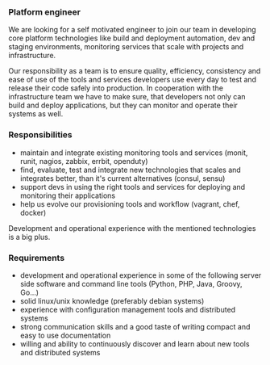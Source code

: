 ### Platform engineer

We are looking for a self motivated engineer to join our team in developing core platform technologies like build and deployment automation, dev and staging environments, monitoring services that scale with projects and infrastructure.

Our responsibility as a team is to ensure quality, efficiency, consistency and ease of use of the tools and services developers use every day to test and release their code safely into production. In cooperation with the infrastructure team we have to make sure, that developers not only can build and deploy applications, but they can monitor and operate their systems as well.

### Responsibilities

* maintain and integrate existing monitoring tools and services (monit, runit, nagios, zabbix, errbit, openduty)
* find, evaluate, test and integrate new technologies that scales and integrates better, than it's current alternatives (consul, sensu)
* support devs in using the right tools and services for deploying and monitoring their applications
* help us evolve our provisioning tools and workflow (vagrant, chef, docker)

Development and operational experience with the mentioned technologies is a big plus.

### Requirements

* development and operational experience in some of the following server side software and command line tools (Python, PHP, Java, Groovy, Go...)
* solid linux/unix knowledge (preferably debian systems)
* experience with configuration management tools and distributed systems
* strong communication skills and a good taste of writing compact and easy to use documentation
* willing and ability to continuously discover and learn about new tools and distributed systems

